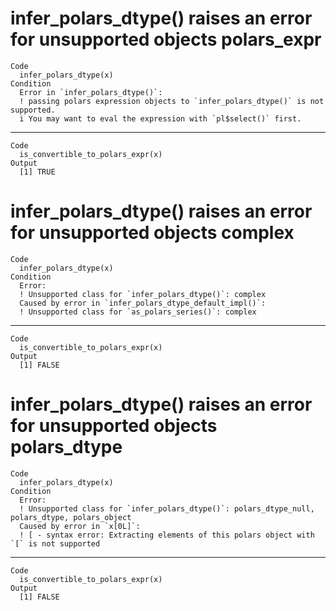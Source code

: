 # infer_polars_dtype() raises an error for unsupported objects polars_expr

    Code
      infer_polars_dtype(x)
    Condition
      Error in `infer_polars_dtype()`:
      ! passing polars expression objects to `infer_polars_dtype()` is not supported.
      i You may want to eval the expression with `pl$select()` first.

---

    Code
      is_convertible_to_polars_expr(x)
    Output
      [1] TRUE

# infer_polars_dtype() raises an error for unsupported objects complex

    Code
      infer_polars_dtype(x)
    Condition
      Error:
      ! Unsupported class for `infer_polars_dtype()`: complex
      Caused by error in `infer_polars_dtype_default_impl()`:
      ! Unsupported class for `as_polars_series()`: complex

---

    Code
      is_convertible_to_polars_expr(x)
    Output
      [1] FALSE

# infer_polars_dtype() raises an error for unsupported objects polars_dtype

    Code
      infer_polars_dtype(x)
    Condition
      Error:
      ! Unsupported class for `infer_polars_dtype()`: polars_dtype_null, polars_dtype, polars_object
      Caused by error in `x[0L]`:
      ! [ - syntax error: Extracting elements of this polars object with `[` is not supported

---

    Code
      is_convertible_to_polars_expr(x)
    Output
      [1] FALSE

